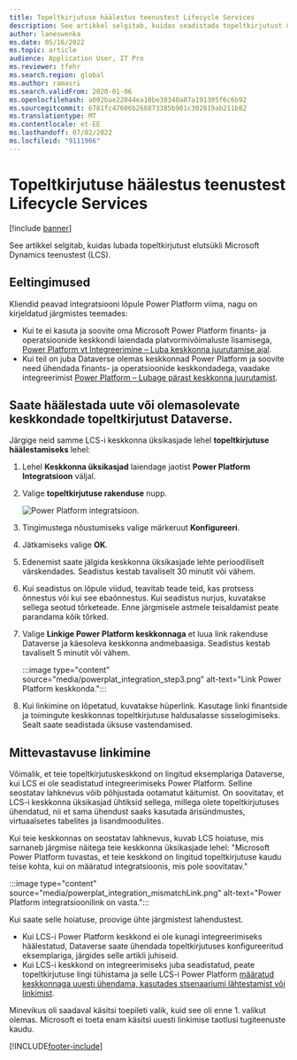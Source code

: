 ```yaml
---
title: Topeltkirjutuse häälestus teenustest Lifecycle Services
description: See artikkel selgitab, kuidas seadistada topeltkirjutust ühenduse elutsükli Microsoft Dynamics teenustest (LCS).
author: laneswenka
ms.date: 05/16/2022
ms.topic: article
audience: Application User, IT Pro
ms.reviewer: tfehr
ms.search.region: global
ms.author: ramasri
ms.search.validFrom: 2020-01-06
ms.openlocfilehash: a002bae22044ea10be30340a87a191305f6c6b92
ms.sourcegitcommit: 6781fc47606b266873385b901c302819ab211b82
ms.translationtype: MT
ms.contentlocale: et-EE
ms.lasthandoff: 07/02/2022
ms.locfileid: "9111966"
---
```

# <a name="dual-write-setup-from-lifecycle-services"></a>Topeltkirjutuse häälestus teenustest Lifecycle Services

[!include [banner](../../includes/banner.md)]



See artikkel selgitab, kuidas lubada topeltkirjutust elutsükli Microsoft Dynamics teenustest (LCS).

## <a name="prerequisites"></a>Eeltingimused

Kliendid peavad integratsiooni lõpule Power Platform viima, nagu on kirjeldatud järgmistes teemades:

- Kui te ei kasuta ja soovite oma Microsoft Power Platform finants- ja operatsioonide keskkondi laiendada platvormivõimaluste lisamisega, [Power Platform vt Integreerimine – Luba keskkonna juurutamise ajal](../../power-platform/enable-power-platform-integration.md#enable-during-deploy).
- Kui teil on juba Dataverse olemas keskkonnad Power Platform ja soovite need ühendada finants- ja operatsioonide keskkondadega, vaadake integreerimist [Power Platform – Lubage pärast keskkonna juurutamist](../../power-platform/enable-power-platform-integration.md#enable-after-deploy).

## <a name="set-up-dual-write-for-new-or-existing-dataverse-environments"></a>Saate häälestada uute või olemasolevate keskkondade topeltkirjutust Dataverse.

Järgige neid samme LCS-i keskkonna üksikasjade lehel **topeltkirjutuse häälestamiseks** lehel:

1. Lehel **Keskkonna üksikasjad** laiendage jaotist **Power Platform Integratsioon** väljal.

2. Valige **topeltkirjutuse rakenduse** nupp.

    ![Power Platform integratsioon.](media/powerplat_integration_step2.png)

3. Tingimustega nõustumiseks valige märkeruut **Konfigureeri**.

4. Jätkamiseks valige **OK**.

5. Edenemist saate jälgida keskkonna üksikasjade lehte perioodiliselt värskendades. Seadistus kestab tavaliselt 30 minutit või vähem.  

6. Kui seadistus on lõpule viidud, teavitab teade teid, kas protsess õnnestus või kui see ebaõnnestus. Kui seadistus nurjus, kuvatakse sellega seotud tõrketeade. Enne järgmisele astmele teisaldamist peate parandama kõik tõrked.

7. Valige **Linkige Power Platform keskkonnaga** et luua link rakenduse Dataverse ja käesoleva keskkonna andmebaasiga. Seadistus kestab tavaliselt 5 minutit või vähem.

    :::image type="content" source="media/powerplat_integration_step3.png" alt-text="Link Power Platform keskkonda.":::

8. Kui linkimine on lõpetatud, kuvatakse hüperlink. Kasutage linki finantside ja toimingute keskkonnas topeltkirjutuse haldusalasse sisselogimiseks. Sealt saate seadistada üksuse vastendamised.

## <a name="linking-mismatch"></a>Mittevastavuse linkimine

Võimalik, et teie topeltkirjutuskeskkond on lingitud eksemplariga Dataverse, kui LCS ei ole seadistatud integreerimiseks Power Platform. Selline seostatav lahknevus võib põhjustada ootamatut käitumist. On soovitatav, et LCS-i keskkonna üksikasjad ühtiksid sellega, millega olete topeltkirjutuses ühendatud, nii et sama ühendust saaks kasutada ärisündmustes, virtuaalsetes tabelites ja lisandmoodulites.

Kui teie keskkonnas on seostatav lahknevus, kuvab LCS hoiatuse, mis sarnaneb järgmise näitega teie keskkonna üksikasjade lehel: "Microsoft Power Platform tuvastas, et teie keskkond on lingitud topeltkirjutuse kaudu teise kohta, kui on määratud integratsioonis, mis pole soovitatav."

:::image type="content" source="media/powerplat_integration_mismatchLink.png" alt-text="Power Platform integratsioonilink on vasta.":::

Kui saate selle hoiatuse, proovige ühte järgmistest lahendustest.

- Kui LCS-i Power Platform keskkond ei ole kunagi integreerimiseks häälestatud, Dataverse saate ühendada topeltkirjutuses konfigureeritud eksemplariga, järgides selle artikli juhiseid.
- Kui LCS-i keskkond on integreerimiseks juba seadistatud, peate topeltkirjutuse lingi tühistama ja selle LCS-i Power Platform [määratud keskkonnaga uuesti ühendama, kasutades stsenaariumi lähtestamist või linkimist](relink-environments.md#scenario-reset-or-change-linking).

Minevikus oli saadaval käsitsi toepileti valik, kuid see oli enne 1. valikut olemas.  Microsoft ei toeta enam käsitsi uuesti linkimise taotlusi tugiteenuste kaudu.

[!INCLUDE[footer-include](../../../../includes/footer-banner.md)]

